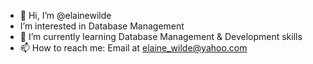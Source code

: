 - 👋 Hi, I’m @elainewilde
-  I’m interested in Database Management
- 🌱 I’m currently learning Database Management & Development skills
- 📫 How to reach me: Email at elaine_wilde@yahoo.com 

<!---
elainewilde/elainewilde is a ✨ special ✨ repository because its `README.md` (this file) appears on your GitHub profile.
You can click the Preview link to take a look at your changes.
--->
